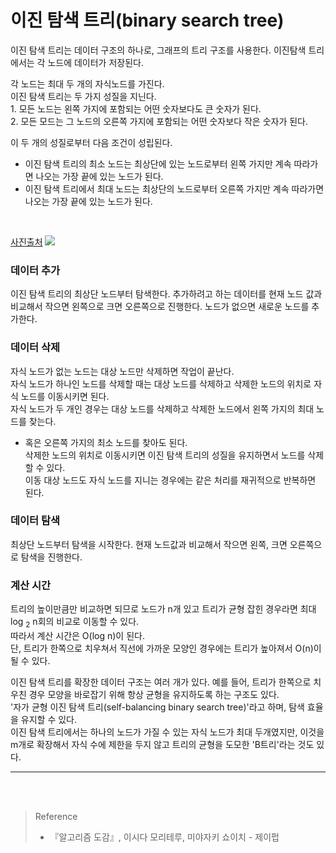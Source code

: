# 이진 탐색 트리(binary search tree)

이진 탐색 트리는 데이터 구조의 하나로, 그래프의 트리 구조를 사용한다.
이진탐색 트리에서는 각 노드에 데이터가 저장된다.

각 노드는 최대 두 개의 자식노드를 가진다.  
이진 탐색 트리는 두 가지 성질을 지닌다.  
	1. 모든 노드는 왼쪽 가지에 포함되는 어떤 숫자보다도 큰 숫자가 된다.  
    2. 모든 모드는 그 노드의 오른쪽 가지에 포함되는 어떤 숫자보다 작은 숫자가 된다.

이 두 개의 성질로부터 다음 조건이 성립된다.
- 이진 탐색 트리의 최소 노드는 최상단에 있는 노드로부터 왼쪽 가지만 계속 따라가면 나오는 가장 끝에 있는 노드가 된다.
- 이진 탐색 트리에서 최대 노드는 최상단의 노드로부터 오른쪽 가지만 계속 따라가면 나오는 가장 끝에 있는 노드가 된다.

<br>

[사진출처](https://code-lab1.tistory.com/10)
![](https://velog.velcdn.com/images/silver0/post/d86a14bc-f288-4f33-a8a2-c3fbc4dc11da/image.png)


### 데이터 추가 

이진 탐색 트리의 최상단 노드부터 탐색한다. 추가하려고 하는 데이터를 현재 노드 값과 비교해서
작으면 왼쪽으로 크면 오른쪽으로 진행한다. 노드가 없으면 새로운 노드를 추가한다.

### 데이터 삭제

자식 노드가 없는 노드는 대상 노드만 삭제하면 작업이 끝난다.  
자식 노드가 하나인 노드를 삭제할 때는 대상 노드를 삭제하고 삭제한 노드의 위치로 자식 노드를 이동시키면 된다.  
자식 노드가 두 개인 경우는 대상 노드를 삭제하고 삭제한 노드에서 왼쪽 가지의 최대 노드를 찾는다.  
- 혹은 오른쪽 가지의 최소 노드를 찾아도 된다.  
삭제한 노드의 위치로 이동시키면 이진 탐색 트리의 성질을 유지하면서 노드를 삭제할 수 있다.  
이동 대상 노드도 자식 노드를 지니는 경우에는 같은 처리를 재귀적으로 반복하면 된다.  

### 데이터 탐색

최상단 노드부터 탐색을 시작한다. 현재 노드값과 비교해서 작으면 왼쪽, 크면 오른쪽으로 탐색을 진행한다.

### 계산 시간

트리의 높이만큼만 비교하면 되므로 노드가 n개 있고 트리가 균형 잡힌 경우라면 최대 log $_2$ n회의 비교로 이동할 수 있다.  
따라서 계산 시간은 O(log n)이 된다.  
단, 트리가 한쪽으로 치우쳐서 직선에 가까운 모양인 경우에는 트리가 높아져서 O(n)이 될 수 있다.  

이진 탐색 트리를 확장한 데이터 구조는 여러 개가 있다. 예를 들어, 트리가 한쪽으로 치우친 경우 모양을 바로잡기 위해 항상 균형을 유지하도록 하는 구조도 있다.  
'자가 균형 이진 탐색 트리(self-balancing binary search tree)'라고 하며, 탐색 효율을 유지할 수 있다.  
이진 탐색 트리에서는 하나의 노드가 가질 수 있는 자식 노드가 최대 두개였지만, 이것을 m개로 확장해서 자식 수에 제한을 두지 않고 트리의 균형을 도모한 'B트리'라는 것도 있다.  


---

<br>
<br>

> Reference
>- 『알고리즘 도감』, 이시다 모리테루, 미야자키 쇼이치 - 제이펍